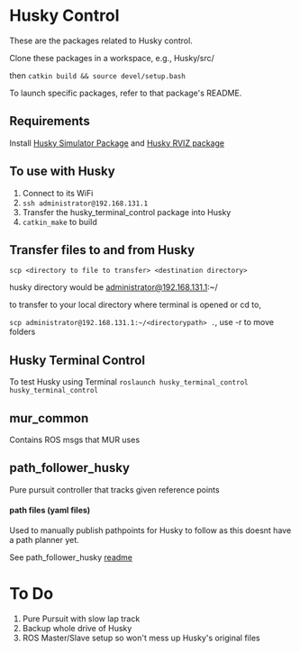 # Husky Control

These are the packages related to Husky control.

Clone these packages in a workspace, e.g., Husky/src/

then `catkin build && source devel/setup.bash`

To launch specific packages, refer to that package's README.

## Requirements
Install [Husky Simulator Package](http://wiki.ros.org/husky_gazebo/Tutorials/Simulating%20Husky) and [Husky RVIZ package](http://wiki.ros.org/husky_control/Tutorials/Interfacing%20with%20Husky)

## To use with Husky
1. Connect to its WiFi
2. `ssh administrator@192.168.131.1`
3. Transfer the husky_terminal_control package into Husky
4. `catkin_make` to build

## Transfer files to and from Husky
`scp <directory to file to transfer> <destination directory>`

husky directory would be administrator@192.168.131.1:~/<directorypath>

to transfer to your local directory where terminal is opened or cd to,

`scp administrator@192.168.131.1:~/<directorypath> .`, use -r to move folders

## Husky Terminal Control
To test Husky using Terminal
`roslaunch husky_terminal_control husky_terminal_control`

## mur_common
Contains ROS msgs that MUR uses

## path_follower_husky
Pure pursuit controller that tracks given reference points

#### path files (yaml files)
Used to manually publish pathpoints for Husky to follow as this doesnt have a path planner yet.
  
See path_follower_husky [readme](https://github.com/MURDriverless/HuskyControl/blob/main/path_follower_husky/README.md)
  
# To Do
1. Pure Pursuit with slow lap track
2. Backup whole drive of Husky
3. ROS Master/Slave setup so won't mess up Husky's original files
